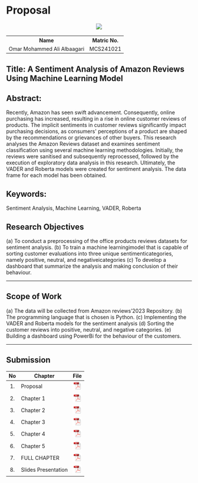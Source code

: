 # Proposal

<p align="center">
  <img height="200px" src="https://github.com/user-attachments/assets/748c44f8-0059-4425-a613-4d1e8d6ad005" />
</p>
<table align="center">
  <tr>
    <th>Name</th>
    <th>Matric No.</th>
  </tr>
  <tr>
    <td>Omar Mohammed Ali Albaagari</td>
    <td>MCS241021</td>
  </tr>

</table>

## Title: A Sentiment Analysis of Amazon Reviews Using Machine Learning Model


## Abstract:
Recently, Amazon has seen swift advancement. Consequently, online purchasing has increased, resulting in a rise in online customer reviews of products. The implicit sentiments in customer reviews significantly impact purchasing decisions, as consumers' perceptions of a product are shaped by the recommendations or grievances of other buyers. This research analyses the Amazon Reviews dataset and examines sentiment classification using several machine learning methodologies. Initially, the reviews were sanitised and subsequently reprocessed, followed by the execution of exploratory data analysis in this research. Ultimately, the VADER and Roberta models were created for sentiment analysis. The data frame for each model has been obtained. 
## Keywords: 
Sentiment Analysis, Machine Learning, VADER, Roberta

## Research Objectives

(a)	To conduct a preprocessing of the office products reviews datasets for sentiment analysis.
(b)	To train a machine learningimodel that is capable of sorting customer evaluations into three unique sentimenticategories, namely positive, neutral, and negativeicategories
(c)	To develop a dashboard that summarize the analysis and making conclusion of their behaviour.

---

## Scope of Work

(a)	The data will be collected from Amazon reviews’2023 Repository.
(b)	The programming language that is chosen is Python.
(c)	Implementing the VADER and Roberta models for the sentiment analysis
(d)	Sorting the customer reviews into positive, neutral, and negative categories.
(e)	Building a dashboard using PowerBi for the behaviour of the customers.

---




## Submission

| No  | Chapter     |                                                 File |
| :-: | ---------- | :---------------------------------------------------------------------------------------------------: |
|  1.  | Proposal | <a href="https://github.com/drshahizan/research-design/blob/main/proposal/proposal24251/Albaagari10/Proposal/Proposal_%20Omar%20Mohammed%20Ali%20Albaagari.pdf"><img src="../../../images/pdf.svg" width="24px" height="24px"></a> |
|  2.  | Chapter 1 | <a href="https://github.com/drshahizan/research-design/blob/main/proposal/proposal24251/Albaagari10/Chapter%201/Chapter%201_%20Omar%20Mohammed%20Ali%20Albaagari.pdf.pdf"><img src="../../../images/pdf.svg" width="24px" height="24px"></a> |
|  3.  | Chapter 2 | <a href="https://github.com/drshahizan/research-design/blob/main/proposal/proposal24251/Albaagari10/Chapter%202/Chapter%202%20_%20Omar%20Mohammed%20Ali%20Albaagari.pdf"><img src="../../../images/pdf.svg" width="24px" height="24px"></a> |
|  4.  | Chapter 3 | <a href="https://github.com/drshahizan/research-design/blob/main/proposal/proposal24251/Albaagari10/Chapter%203/Chapter%203%20_%20Omar%20Mohammed%20Ali%20Albaagari.pdf"><img src="../../../images/pdf.svg" width="24px" height="24px"></a>|
|  5.  | Chapter 4 | <a href="https://github.com/drshahizan/research-design/blob/main/proposal/proposal24251/Albaagari10/Chapter%204/chapter%204%20_%20Omar%20Mohammed%20Ali%20Albaagari.pdf"><img src="../../../images/pdf.svg" width="24px" height="24px"></a> |
|  6.  | Chapter 5 | <a href="https://github.com/drshahizan/research-design/blob/main/proposal/proposal24251/Albaagari10/Chapter%205/Chapter%205_%20Omar%20Mohammed%20Ali%20Albaagari.pdf"><img src="../../../images/pdf.svg" width="24px" height="24px"></a> |
|  7.  | FULL CHAPTER | <a href="https://github.com/drshahizan/research-design/blob/main/proposal/proposal24251/Albaagari10/Full%20Chapters/Thesis_Omar%20Mohammed%20Ali%20Albaagari.pdf"><img src="../../../images/pdf.svg" width="24px" height="24px"></a> |
|  8.  | Slides Presentation | <a href="https://github.com/drshahizan/research-design/blob/main/proposal/proposal24251/Albaagari10/Slides%20Presentation/Slides%20_%20Omar%20Mohammed%20Ali%20Albaagari.pdf"><img src="../../../images/pdf.svg" width="24px" height="24px"></a> |
